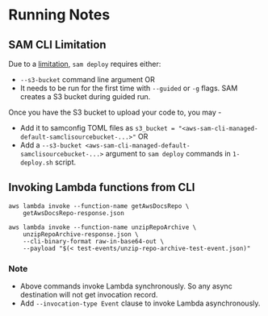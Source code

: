 # Running Notes

## SAM CLI Limitation

Due to a [limitation](https://github.com/aws/aws-sam-cli/issues/1701), `sam deploy` requires either:
- `--s3-bucket` command line argument OR
- It needs to be run for the first time with `--guided` or `-g` flags. SAM creates a S3 bucket during guided run.

Once you have the S3 bucket to upload your code to, you may -
- Add it to samconfig TOML files as `s3_bucket = "<aws-sam-cli-managed-default-samclisourcebucket-...>"` OR
- Add a `--s3-bucket <aws-sam-cli-managed-default-samclisourcebucket-...>` argument to `sam deploy` commands in `1-deploy.sh` script.

## Invoking Lambda functions from CLI

```
aws lambda invoke --function-name getAwsDocsRepo \
	getAwsDocsRepo-response.json
```

```
aws lambda invoke --function-name unzipRepoArchive \
	unzipRepoArchive-response.json \
	--cli-binary-format raw-in-base64-out \
	--payload "$(< test-events/unzip-repo-archive-test-event.json)"
```

### Note

- Above commands invoke Lambda synchronously. So any async destination will not get invocation record.
- Add `--invocation-type Event` clause to invoke Lambda asynchronously.
